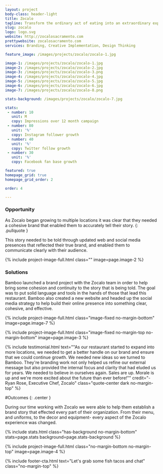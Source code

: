 ```yaml
---
layout: project
body-class: header-light
title: Zocalo
tagline: Transform the ordinary act of eating into an extraordinary experience.
slug: zocalo
logo: logo.svg
website: http://zocalosacramento.com
prettywebsite: zocalosacramento.com
services: Branding, Creative Implementation, Design Thinking

feature_image: /images/projects/zocalo/zocalo-1.jpg

image-1: /images/projects/zocalo/zocalo-1.jpg
image-2: /images/projects/zocalo/zocalo-2.jpg
image-3: /images/projects/zocalo/zocalo-3.png
image-4: /images/projects/zocalo/zocalo-4.jpg
image-5: /images/projects/zocalo/zocalo-5.jpg
image-6: /images/projects/zocalo/zocalo-6.jpg
image-7: /images/projects/zocalo/zocalo-8.png

stats-background: /images/projects/zocalo/zocalo-7.jpg

stats:
 - number: 10
   unit: M
   copy: Impressions over 12 month campaign
 - number: 80
   unit: '%'
   copy: Instagram follower growth
 - number: 40
   unit: '%'
   copy: Twitter follow growth
 - number: 30
   unit: '%'
   copy: Facebook fan base growth

featured: true
homepage_grid: true
homepage_grid_order: 2

order: 4

---
```


### Opportunity
As Zocalo began growing to multiple locations it was clear that they needed a cohesive brand that enabled them to accurately tell their story. 
{: .pullquote }

This story needed to be told through updated web and social media presences that reflected their true brand, and enabled them to communicate clearly with their audience. 

{% include project-image-full.html class="" image=page.image-2 %}

### Solutions
Bamboo launched a brand project with the Zocalo team in order to help bring some cohesion and continuity to the story that is being told. The goal was to put solid language and tools in the hands of those that lead this restaurant.  Bamboo also created a new website and headed up the social media strategy to help build their online presence into something clear, cohesive, and effective. 

{% include project-image-full.html class="image-fixed no-margin-bottom" image=page.image-7 %}

{% include project-image-full.html class="image-fixed no-margin-top no-margin-bottom" image=page.image-3 %}

{% include testimonial.html text="\"As our restaurant started to expand into more locations, we needed to get a better handle on our brand and ensure that we could continue growth. We needed new ideas so we turned to Bamboo. They're branding work not only helped us refine our external message but also provided the internal focus and clarity that had eluded us for years. We needed to believe in ourselves again. Sales are up. Morale is up and we're more excited about the future than ever before!\"" credit="-Ryan Rose, Executive Chef, Zocalo" class="quote-center dark no-margin-top" %}

#Outcomes
{: .center }

During our time working with Zocalo we were able to help them establish a brand story that effected every part of their organization. From their menu, and uniforms, to the decor and equipment- every aspect of the Zocalo experience was changed.

{% include stats.html class="has-background no-margin-bottom" stats=page.stats background=page.stats-background %}

{% include project-image-full.html class="no-margin-bottom no-margin-top" image=page.image-4 %}

{% include footer-cta.html text="Let's grab some fish tacos and chat" class="no-margin-top" %}

